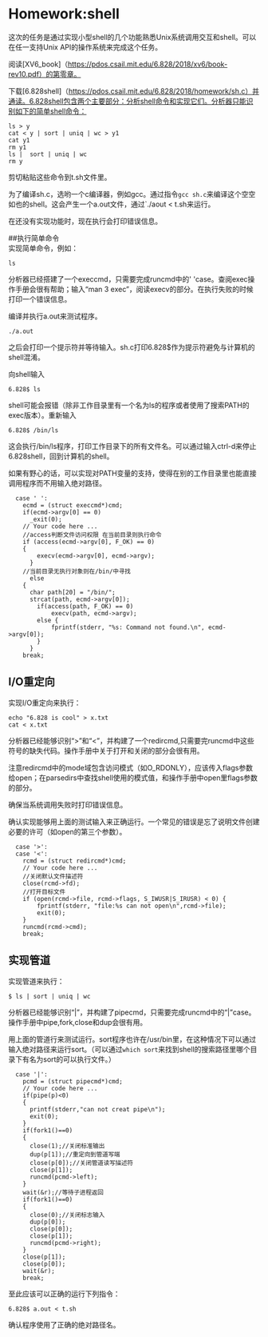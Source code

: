 # Homework:shell
这次的任务是通过实现小型shell的几个功能熟悉Unix系统调用交互和shell。可以在任一支持Unix API的操作系统来完成这个任务。  
  
阅读[XV6_book]（https://pdos.csail.mit.edu/6.828/2018/xv6/book-rev10.pdf）的第零章。    
  
下载[6.828shell]（https://pdos.csail.mit.edu/6.828/2018/homework/sh.c）并通读。6.828shell包含两个主要部分：分析shell命令和实现它们。分析器只能识别如下的简单shell命令：  
```
ls > y
cat < y | sort | uniq | wc > y1
cat y1
rm y1
ls |  sort | uniq | wc
rm y
```
剪切粘贴这些命令到t.sh文件里。  
  
为了编译sh.c，选哟一个c编译器，例如gcc。通过指令`gcc sh.c`来编译这个空空如也的shell。这会产生一个a.out文件，通过`./aout < t.sh来运行。  
  
在还没有实现功能时，现在执行会打印错误信息。  
  
##执行简单命令  
实现简单命令，例如：  
  
`ls`  
  
分析器已经搭建了一个execcmd，只需要完成runcmd中的' 'case。查阅exec操作手册会很有帮助；输入“man 3 exec”，阅读execv的部分。在执行失败的时候打印一个错误信息。  
  
编译并执行a.out来测试程序。  
  
`./a.out`  
  
之后会打印一个提示符并等待输入。sh.c打印6.828$作为提示符避免与计算机的shell混淆。  
  
向shell输入  
  
`6.828$ ls`  
  
shell可能会报错（除非工作目录里有一个名为ls的程序或者使用了搜索PATH的exec版本）。重新输入  
  
`6.828$ /bin/ls`  
  
这会执行/bin/ls程序，打印工作目录下的所有文件名。可以通过输入ctrl-d来停止6.828shell，回到计算机的shell。 
  
如果有野心的话，可以实现对PATH变量的支持，使得在别的工作目录里也能直接调用程序而不用输入绝对路径。 

```
  case ' ':
    ecmd = (struct execcmd*)cmd;
    if(ecmd->argv[0] == 0)
      _exit(0);
    // Your code here ...
    //access判断文件访问权限 在当前目录则执行命令
    if (access(ecmd->argv[0], F_OK) == 0) 
    {
		execv(ecmd->argv[0], ecmd->argv);
	  }
    //当前目录无执行对象则在/bin/中寻找
	  else 
    {
      char path[20] = "/bin/";                
      strcat(path, ecmd->argv[0]);         
        if(access(path, F_OK) == 0)         
            execv(path, ecmd->argv);
        else {                          
            fprintf(stderr, "%s: Command not found.\n", ecmd->argv[0]);       
        }
	  }
    break;
``` 
  
## I/O重定向 
  
实现I/O重定向来执行：  
  
```
echo "6.828 is cool" > x.txt
cat < x.txt
```
  
分析器已经能够识别“>”和“<”，并构建了一个redircmd,只需要完runcmd中这些符号的缺失代码。操作手册中关于打开和关闭的部分会很有用。  
  
注意redircmd中的mode域包含访问模式（如O_RDONLY），应该传入flags参数给open；在parsedirs中查找shell使用的模式值，和操作手册中open里flags参数的部分。  
  
确保当系统调用失败时打印错误信息。  
  
确认实现能够用上面的测试输入来正确运行。一个常见的错误是忘了说明文件创建必要的许可（如open的第三个参数）。  

```
  case '>':
  case '<':
    rcmd = (struct redircmd*)cmd;
    // Your code here ...
    //关闭默认文件描述符
    close(rcmd->fd);
    //打开目标文件
    if (open(rcmd->file, rcmd->flags, S_IWUSR|S_IRUSR) < 0) {
        fprintf(stderr, "file:%s can not open\n",rcmd->file);
        exit(0);
    }
    runcmd(rcmd->cmd);
    break;
```
  
## 实现管道  
  
实现管道来执行：    
  
`$ ls | sort | uniq | wc`  
  
分析器已经能够识别“|”，并构建了pipecmd，只需要完成runcmd中的“|”case。操作手册中pipe,fork,close和dup会很有用。  
  
用上面的管道行来测试运行。sort程序也许在/usr/bin里，在这种情况下可以通过输入绝对路径来运行sort。（可以通过`which sort`来找到shell的搜索路径里哪个目录下有名为sort的可以执行文件。）  

```
  case '|':
    pcmd = (struct pipecmd*)cmd;
    // Your code here ...
    if(pipe(p)<0)
    {
      printf(stderr,"can not creat pipe\n");
      exit(0);
    }
    if(fork1()==0)
    {
      close(1);//关闭标准输出
      dup(p[1]);//重定向到管道写端
      close(p[0]);//关闭管道读写描述符
      close(p[1]);
      runcmd(pcmd->left);
    }
    wait(&r);//等待子进程返回
    if(fork1()==0)
    {
      close(0);//关闭标志输入
      dup(p[0]);
      close(p[0]);
      close(p[1]);
      runcmd(pcmd->right);
    }
    close(p[1]);
    close(p[0]);
    wait(&r);
    break;
```
  
至此应该可以正确的运行下列指令：  
  
`6.828$ a.out < t.sh`  
  
确认程序使用了正确的绝对路径名。  
  
